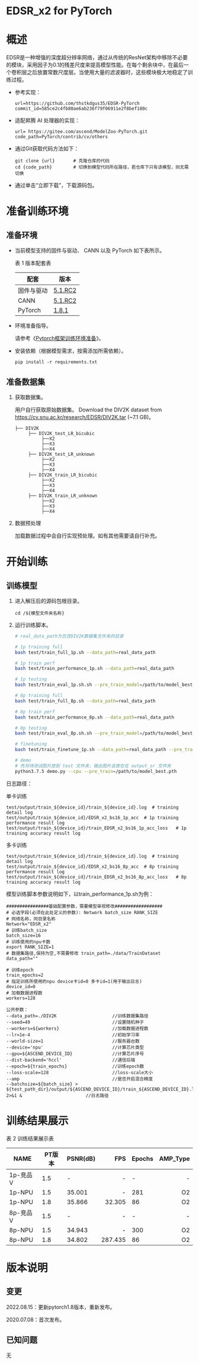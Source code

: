# EDSR_x2 for PyTorch

# 概述

EDSR是一种增强的深度超分辨率网络，通过从传统的ResNet架构中移除不必要的模块，采用因子为0.1的残差尺度来提高模型性能。在每个剩余块中，在最后一个卷积层之后放置常数尺度层。当使用大量的滤波器时，这些模块极大地稳定了训练过程。

- 参考实现：

    ```
    url=https://github.com/thstkdgus35/EDSR-PyTorch 
    commit_id=585ce2c4fb80ae6ab236f79f06911e2f8bef180c
    ```

- 适配昇腾 AI 处理器的实现：

    ```
    url= https://gitee.com/ascend/ModelZoo-PyTorch.git
    code_path=PyTorch/contrib/cv/others
    ```

- 通过Git获取代码方法如下：

    ```
    git clone {url}       # 克隆仓库的代码
    cd {code_path}        # 切换到模型代码所在路径，若仓库下只有该模型，则无需切换
    ```

- 通过单击“立即下载”，下载源码包。

# 准备训练环境
## 准备环境

- 当前模型支持的固件与驱动、 CANN 以及 PyTorch 如下表所示。

   表 1 版本配套表

    |    配套   |    版本   |
    |----------|---------- |
    | 固件与驱动 |  [5.1.RC2](https://www.hiascend.com/hardware/firmware-drivers?tag=commercial)  |
    |   CANN    |  [5.1.RC2](https://www.hiascend.com/software/cann/commercial?version=5.1.RC2) |
    |  PyTorch  |  [1.8.1](https://gitee.com/ascend/pytorch/tree/master/)   |

- 环境准备指导。

    请参考《[Pytorch框架训练环境准备](https://www.hiascend.com/document/detail/zh/ModelZoo/pytorchframework/ptes)》。

- 安装依赖（根据模型需求，按需添加所需依赖）。

    `pip install -r requirements.txt`

## 准备数据集
1. 获取数据集。

    用户自行获取原始数据集。
    Download the DIV2K dataset from https://cv.snu.ac.kr/research/EDSR/DIV2K.tar (~7.1 GB)。

    ```
   ├── DIV2K
         ├── DIV2K_test_LR_bicubic
              ├──X2     
              ├──X3  
              ├──X4                    
         ├── DIV2K_test_LR_unknown  
              ├──X2      
              ├──X3
              ├──X4
         ├── DIV2K_train_LR_bicubic
              ├──X2      
              ├──X3  
              ├──X4                    
         ├── DIV2K_train_LR_unknown  
              ├──X2    
              ├──X3
              ├──X4 
     ```
2. 数据预处理

    加载数据过程中会自行实现预处理。如有其他需要请自行补充。
# 开始训练
## 训练模型

1. 进入解压后的源码包根目录。

    ```
    cd /${模型文件夹名称}
    ```

2. 运行训练脚本。

    ```bash
    # real_data_path为包含DIV2K数据集文件夹的目录
    
    # 1p training full
    bash test/train_full_1p.sh --data_path=real_data_path
    
    # 1p train perf
    bash test/train_performance_1p.sh --data_path=real_data_path
    
    # 1p testing
    bash test/train_eval_1p.sh.sh --pre_train_model=/path/to/model_best.pt --data_path=real_data_path
    
    # 8p training full
    bash test/train_full_8p.sh --data_path=real_data_path
    
    # 8p train perf
    bash test/train_performance_8p.sh --data_path=real_data_path
    
    # 8p testing
    bash test/train_eval_8p.sh.sh --pre_train_model=/path/to/model_best.pth --data_path=real_data_path
    
    # finetuning
    bash test/train_finetune_1p.sh --data_path=real_data_path --pre_train_path=/path/to/model_best.pt
    
    # demo
    # 先将待测试图片放到 test 文件夹，输出图片会放在在 output_sr 文件夹
    python3.7.5 demo.py --cpu --pre_train=/path/to/model_best.pth
    ```
日志路径：

单卡训练

```
test/output/train_${device_id}/train_${device_id}.log  # training detail log
test/output/train_${device_id}/EDSR_x2_bs16_1p_acc  # 1p training performance result log
test/output/train_${device_id}/train_EDSR_x2_bs16_1p_acc_loss   # 1p training accuracy result log
``` 

多卡训练

```
test/output/train_${device_id}/train_${device_id}.log  # training detail log
test/output/train_${device_id}/EDSR_x2_bs16_8p_acc  # 8p training performance result log
test/output/train_${device_id}/train_EDSR_x2_bs16_8p_acc_loss   # 8p training accuracy result log
```


   模型训练脚本参数说明如下，以train_performance_1p.sh为例：

    
    ################基础配置参数，需要模型审视修改##################
    # 必选字段(必须在此处定义的参数): Network batch_size RANK_SIZE
    # 网络名称，同目录名称
    Network="EDSR_x2"
    # 训练batch_size
    batch_size=16
    # 训练使用的npu卡数
    export RANK_SIZE=1
    # 数据集路径,保持为空,不需要修改 train_path=./data/TrainDataset
    data_path=""

    # 训练epoch
    train_epochs=2
    # 指定训练所使用的npu device卡id=0 多卡id=1(用于输出日志)
    device_id=0
    # 加载数据进程数
    workers=128

    公共参数：
    --data_path=./DIV2K                     //训练数据集路径 
    --seed=49                               //设置随机种子
    --workers=${workers}                    //加载数据进程数
    --lr=1e-4                               //初始学习率
    --world-size=1                          //服务器台数
    --device='npu'                          //计算芯片类型
    --gpu=${ASCEND_DEVICE_ID}               //计算芯片序号
    --dist-backend='hccl'                   //通信后端
    --epoch=${train_epochs}                 //训练epoch数
    --loss-scale=128                        //loss-scale大小
    --amp                                   //是否开启混合精度
    --batchsize=${batch_size} > ${test_path_dir}/output/${ASCEND_DEVICE_ID}/train_${ASCEND_DEVICE_ID}.log 2>&1 &                        //日志路径

# 训练结果展示
表 2 训练结果展示表

| NAME    | PT版本|PSNR(dB) |  FPS | Epochs | AMP_Type |
| ------- |---- |----- | ---: | ------ | -------: |
| 1p-竞品V | 1.5|-     |- | -      |        - |
| 1p-NPU  | 1.5|35.001     |- | 281      |       O2 |
| 1p-NPU  | 1.8|35.866     |32.305| 86      |       O2 |
| 8p-竞品V | 1.5|- |- | -    |        - |
| 8p-NPU  | 1.5|34.943 |- | 300    |       O2 |
| 8p-NPU  | 1.8|34.802 |287.435 | 86    |       O2 |

# 版本说明
## 变更

2022.08.15：更新pytorch1.8版本，重新发布。

2020.07.08：首次发布。

## 已知问题
无

